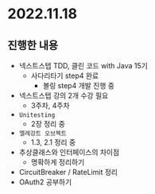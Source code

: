 # 2022.11.18

## 진행한 내용

- 넥스트스텝 TDD, 클린 코드 with Java 15기
  - 사다리타기 step4 완료
	- 볼링 step4 개발 진행 중
- 넥스트스텝 강의 2개 수강 필요
	- 3주차, 4주차
- `Unitesting`
	- 2장 정리 중
- `엘레강트 오브젝트`
	- 1.3, 2.1 정리 중
- 추상클래스와 인터페이스의 차이점
	- 명확하게 정리하기
- CircuitBreaker / RateLimit 정리
- OAuth2 공부하기
